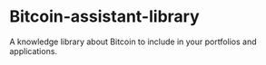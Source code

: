 # Bitcoin-assistant-library
A knowledge library about Bitcoin to include in your portfolios and applications.
